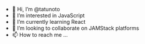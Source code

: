 - 👋 Hi, I’m @tatunoto
- 👀 I’m interested in JavaScript
- 🌱 I’m currently learning React
- 💞️ I’m looking to collaborate on JAMStack platforms
- 📫 How to reach me ...

<!---
tatunoto/tatunoto is a ✨ special ✨ repository because its `README.md` (this file) appears on your GitHub profile.
You can click the Preview link to take a look at your changes.
--->

